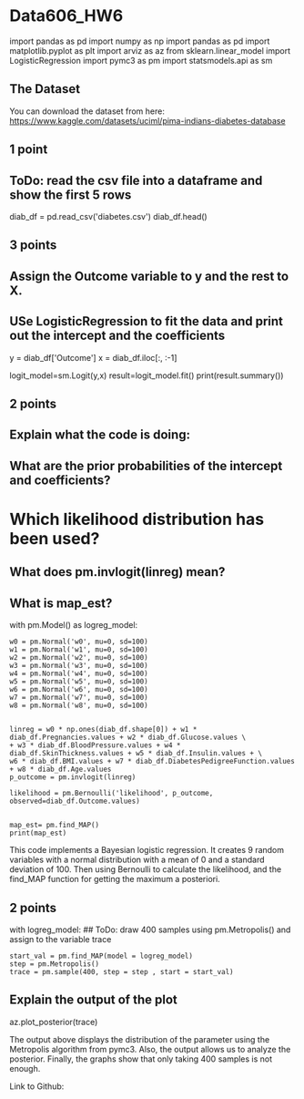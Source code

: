 # Data606_HW6
import pandas as pd
import numpy as np
import pandas as pd
import matplotlib.pyplot as plt
import arviz as az
from sklearn.linear_model import LogisticRegression
import pymc3 as pm
import statsmodels.api as sm

## The Dataset

You can download the dataset from here: https://www.kaggle.com/datasets/uciml/pima-indians-diabetes-database

## 1 point

## ToDo: read the csv file into a dataframe and show the first 5 rows
diab_df = pd.read_csv('diabetes.csv')
diab_df.head()

## 3 points

## Assign the Outcome variable to y and the rest to X.
## USe LogisticRegression to fit the data and print out the intercept and the coefficients

y = diab_df['Outcome']
x = diab_df.iloc[:, :-1]

logit_model=sm.Logit(y,x)
result=logit_model.fit()
print(result.summary())

## 2 points
 
## Explain what the code is doing:
## What are the prior probabilities of the intercept and coefficients?
# Which likelihood distribution has been used?              
## What does pm.invlogit(linreg) mean?
## What is map_est?

with pm.Model() as logreg_model:
  
    w0 = pm.Normal('w0', mu=0, sd=100)
    w1 = pm.Normal('w1', mu=0, sd=100)
    w2 = pm.Normal('w2', mu=0, sd=100)
    w3 = pm.Normal('w3', mu=0, sd=100)
    w4 = pm.Normal('w4', mu=0, sd=100)
    w5 = pm.Normal('w5', mu=0, sd=100)
    w6 = pm.Normal('w6', mu=0, sd=100)
    w7 = pm.Normal('w7', mu=0, sd=100)
    w8 = pm.Normal('w8', mu=0, sd=100)
   
    
    linreg = w0 * np.ones(diab_df.shape[0]) + w1 * diab_df.Pregnancies.values + w2 * diab_df.Glucose.values \
    + w3 * diab_df.BloodPressure.values + w4 * diab_df.SkinThickness.values + w5 * diab_df.Insulin.values + \
    w6 * diab_df.BMI.values + w7 * diab_df.DiabetesPedigreeFunction.values + w8 * diab_df.Age.values
    p_outcome = pm.invlogit(linreg)

    likelihood = pm.Bernoulli('likelihood', p_outcome, observed=diab_df.Outcome.values)

    
    map_est= pm.find_MAP()
    print(map_est)

This code implements a Bayesian logistic regression. It creates 9 random variables with a normal distribution with a mean of 0 and a standard deviation of 100. Then using Bernoulli to calculate the likelihood, and the find_MAP function for getting the maximum a posteriori. 



## 2 points
with logreg_model:
    ## ToDo: draw 400 samples using pm.Metropolis() and assign to the variable trace

    start_val = pm.find_MAP(model = logreg_model)
    step = pm.Metropolis()
    trace = pm.sample(400, step = step , start = start_val)
## Explain the output of the plot 
az.plot_posterior(trace)

The output above displays the distribution of the parameter using the Metropolis algorithm from pymc3. Also, the output allows us to analyze the posterior. Finally, the graphs show that only taking 400 samples is not enough.

Link to Github: 
